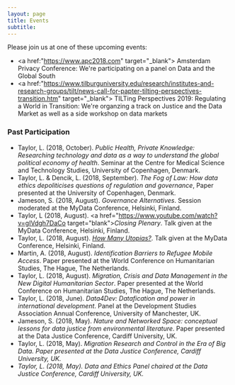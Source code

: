 ```yaml
---
layout: page
title: Events
subtitle:
---
```


Please join us at one of these upcoming events:

- <a href:"https://www.apc2018.com" target="_blank"> Amsterdam Privacy Conference</a>: We're participating on a panel on Data and the Global South
- <a href:"https://www.tilburguniversity.edu/research/institutes-and-research-groups/tilt/news-call-for-papter-tilting-perspectives-transition.htm" target="_blank"> TILTing Perspectives 2019: Regulating a World in Transition</a>: We're organzing a track on Justice and the Data Market as well as a side workshop on data markets

### Past Participation

- Taylor, L. (2018, October). <i>Public Health, Private Knowledge: Researching technology and data as a way to understand the global political economy of health</i>. Seminar at the Centre for Medical Science and Technology Studies, University of Copenhagen, Denmark.
- Taylor, L. & Dencik, L. (2018, September). <i>The Fog of Law: How data ethics depoliticises questions of regulation and governance</i>, Paper presented at the University of Copenhagen, Denmark.
- Jameson, S. (2018, August). <i>Governance Alternatives</i>. Session moderated at the MyData Conference, Helsinki, Finland.
- Taylor, L (2018, August). <a href="https://www.youtube.com/watch?v=gIVdgh7DaCo target="blank"><i>Closing Plenary</i></a>. Talk given at the MyData Conference, Helsinki, Finland.
- Taylor, L. (2018, August). <a href="https://www.youtube.com/watch?v=CiUOmHl8ddc" target="_blank"><i>How Many Utopias?</i></a>. Talk given at the MyData Conference, Helsinki, Finland.
- Martin, A. (2018, August). <i>Identification Barriers to Refugee Mobile Access</i>. Paper presented at the World Conference on Humanitarian Studies, The Hague, The Netherlands.
- Taylor, L. (2018, August). <i>Migration, Crisis and Data Management in the New Digital Humanitarian Sector</i>. Paper presented at the World Conference on Humanitarian Studies, The Hague, The Netherlands.
- Taylor, L. (2018, June). <i>Data4Dev: Datafication and power in international development</i>. Panel at the Development Studies Association Annual Conference, University of Manchester, UK.
- Jameson, S. (2018, May). <i>Nature and Networked Space: conceptual lessons for data justice from environmental literature</i>. Paper presented at the Data Justice Conference, Cardiff University, UK.
- Taylor, L. (2018, May). <i>Migration Research and Control in the Era of Big Data<i/>. Paper presented at the Data Justice Conference, Cardiff University, UK.
- Taylor, L. (2018, May). <i>Data and Ethics</i> Panel chaired at the Data Justice Conference, Cardiff University, UK.
